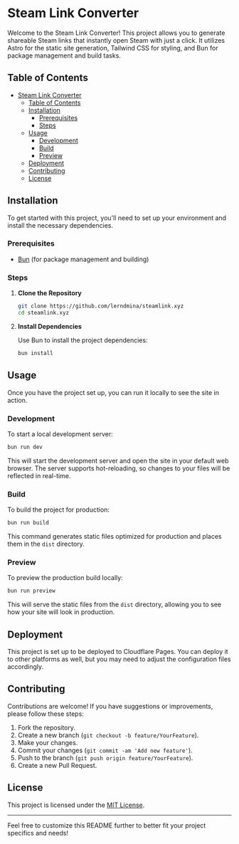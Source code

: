 # Steam Link Converter

Welcome to the Steam Link Converter! This project allows you to generate shareable Steam links that instantly open Steam with just a click. It utilizes Astro for the static site generation, Tailwind CSS for styling, and Bun for package management and build tasks.

## Table of Contents

- [Steam Link Converter](#steam-link-converter)
  - [Table of Contents](#table-of-contents)
  - [Installation](#installation)
    - [Prerequisites](#prerequisites)
    - [Steps](#steps)
  - [Usage](#usage)
    - [Development](#development)
    - [Build](#build)
    - [Preview](#preview)
  - [Deployment](#deployment)
  - [Contributing](#contributing)
  - [License](#license)

## Installation

To get started with this project, you'll need to set up your environment and install the necessary dependencies.

### Prerequisites

- [Bun](https://bun.sh/) (for package management and building)

### Steps

1. **Clone the Repository**

   ```bash
   git clone https://github.com/lerndmina/steamlink.xyz
   cd steamlink.xyz
   ```

2. **Install Dependencies**

   Use Bun to install the project dependencies:

   ```bash
   bun install
   ```


## Usage

Once you have the project set up, you can run it locally to see the site in action.

### Development

To start a local development server:

```bash
bun run dev
```

This will start the development server and open the site in your default web browser. The server supports hot-reloading, so changes to your files will be reflected in real-time.

### Build

To build the project for production:

```bash
bun run build
```

This command generates static files optimized for production and places them in the `dist` directory.

### Preview

To preview the production build locally:

```bash
bun run preview
```

This will serve the static files from the `dist` directory, allowing you to see how your site will look in production.

## Deployment

This project is set up to be deployed to Cloudflare Pages. You can deploy it to other platforms as well, but you may need to adjust the configuration files accordingly.

## Contributing

Contributions are welcome! If you have suggestions or improvements, please follow these steps:

1. Fork the repository.
2. Create a new branch (`git checkout -b feature/YourFeature`).
3. Make your changes.
4. Commit your changes (`git commit -am 'Add new feature'`).
5. Push to the branch (`git push origin feature/YourFeature`).
6. Create a new Pull Request.

## License

This project is licensed under the [MIT License](LICENSE).

---

Feel free to customize this README further to better fit your project specifics and needs!